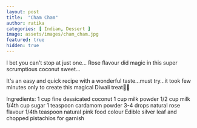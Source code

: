 ```yaml
---
layout: post
title:  "Cham Cham"
author: ratika
categories: [ Indian, Dessert ]
image: assets/images/cham_cham.jpg
featured: true
hidden: true
---
```

I bet you can't stop at just one... Rose flavour did magic in this super scrumptious coconut sweet...

It's an easy and quick recipe with a wonderful taste...must try...it took few minutes only to create this magical Diwali treat💖💖

Ingredients:
1 cup fine dessicated coconut
1 cup milk powder
1/2 cup milk
1/4th cup sugar
1 teaspoon cardamom powder
3-4 drops natural rose flavour
1/4th teaspoon natural pink food colour
Edible silver leaf and chopped pistachios for garnish
